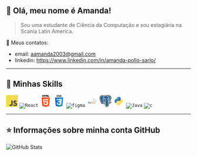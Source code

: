 ## 💜 Olá, meu nome é <strong> Amanda!</strong>

> Sou uma estudante de Ciência da Computação e sou estagiária na Scania Latin America.

💬 Meus contatos:
- email: aamanda2003@gmail.com
- linkedin: https://www.linkedin.com/in/amanda-pollo-sarlo/

----

## 🚀 Minhas Skills

<code><img height="32" src="https://raw.githubusercontent.com/github/explore/80688e429a7d4ef2fca1e82350fe8e3517d3494d/topics/javascript/javascript.png" alt="Javascript"/></code>
<code><img height="32" src="https://user-images.githubusercontent.com/105222261/232098955-4bb74678-2a36-4e6a-b69b-c890cff532d9.svg" alt="React"/></code>
<code><img height="32" src="https://raw.githubusercontent.com/github/explore/80688e429a7d4ef2fca1e82350fe8e3517d3494d/topics/html/html.png" alt="HTML5"/></code>
<code><img height="32" src="https://raw.githubusercontent.com/github/explore/80688e429a7d4ef2fca1e82350fe8e3517d3494d/topics/css/css.png" alt="CSS"/></code>
<code><img height="32" src="https://user-images.githubusercontent.com/105222261/232099560-0900c5e3-1b0a-429d-807c-2165a8e44f53.svg" alt="figma"/></code>
<code><img height="32" src="https://raw.githubusercontent.com/github/explore/80688e429a7d4ef2fca1e82350fe8e3517d3494d/topics/mysql/mysql.png" alt="MySQL"/></code>
<code><img height="32" src="https://raw.githubusercontent.com/github/explore/80688e429a7d4ef2fca1e82350fe8e3517d3494d/topics/postgresql/postgresql.png" alt="PostegreSQL"/></code>
<code><img height="32" src="https://raw.githubusercontent.com/github/explore/80688e429a7d4ef2fca1e82350fe8e3517d3494d/topics/python/python.png" alt="Python"/></code>
<code><img height="32" src="https://user-images.githubusercontent.com/105222261/232098364-c9506252-694b-441f-9c1b-1694de64ef82.svg" alt="Java"/></code>
<code><img height="32" src="https://cdn.iconscout.com/icon/free/png-512/c-programming-569564.png" alt="c"/></code>

---

## ⭐ Informações sobre minha conta GitHub
![GitHub Stats](https://github-readme-stats.vercel.app/api?username=amandapollosarlo&show_icons=true)
